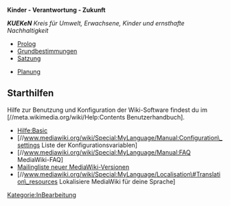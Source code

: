 **Kinder - Verantwortung - Zukunft**

***KUEKeN** Kreis für Umwelt, Erwachsene, Kinder und ernsthafte
Nachhaltigkeit*

-   [Prolog](/wiki/Prolog "wikilink")
-   [Grundbestimmungen](/wiki/Grundbestimmungen "wikilink")
-   [Satzung](/wiki/Satzung "wikilink")

<!-- -->

-   [Planung](/wiki/Planung "wikilink")

Starthilfen
-----------

Hilfe zur Benutzung und Konfiguration der Wiki-Software findest du im
\[//meta.wikimedia.org/wiki/Help:Contents Benutzerhandbuch\].

-   [Hilfe:Basic](/wiki/Hilfe:Basic "wikilink")
-   \[//www.mediawiki.org/wiki/Special:MyLanguage/Manual:Configuration\_settings
    Liste der Konfigurationsvariablen\]
-   \[//www.mediawiki.org/wiki/Special:MyLanguage/Manual:FAQ
    MediaWiki-FAQ\]
-   [Mailingliste neuer
    MediaWiki-Versionen](https://lists.wikimedia.org/mailman/listinfo/mediawiki-announce)
-   \[//www.mediawiki.org/wiki/Special:MyLanguage/Localisation\#Translation\_resources
    Lokalisiere MediaWiki für deine Sprache\]

[Kategorie:InBearbeitung](/wiki/Kategorie:InBearbeitung "wikilink")
